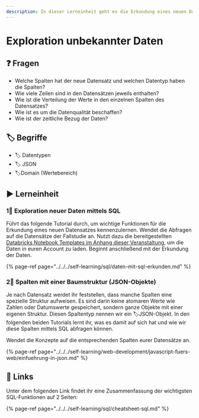 ```yaml
---
description: In dieser Lerneinheit geht es die Erkundung eines neuen Datensatzes mit SQL.
---
```


# Exploration unbekannter Daten

## ❓ Fragen

* Welche Spalten hat der neue Datensatz und welchen Datentyp haben die Spalten?
* Wie viele Zeilen sind in den Datensätzen jeweils enthalten?
* Wie ist die Verteilung der Werte in den einzelnen Spalten des Datensatzes?
* Wie ist es um die Datenqualität beschaffen?
* Wie ist der zeitliche Bezug der Daten?

## 🏷 Begriffe

* 🏷 Datentypen
* 🏷 JSON
* 🏷Domain \(Wertebereich\)

## ▶ Lerneinheit

### 1⃣ Exploration neuer Daten mittels SQL

Führt das folgende Tutorial durch, um wichtige Funktionen für die Erkundung eines neuen Datensatzes kennenzulernen. Wendet die Abfragen auf die Datensätze der Fallstudie an. Nutzt dazu die bereitgestellten [Databricks Notebook Templates im Anhang dieser Veranstaltung](../anhang/#notebook-templates), um die Daten in euren Account zu laden. Beginnt anschließend mit der Erkundung der Daten.

{% page-ref page="../../../self-learning/sql/daten-mit-sql-erkunden.md" %}

### 2⃣ Spalten mit einer Baumstruktur \(JSON-Objekte\)

Je nach Datensatz werdet ihr feststellen, dass manche Spalten eine spezielle Struktur aufweisen. Es sind darin keine atomaren Werte wie Zahlen oder Datumswerte gespeichert, sondern ganze Objekte mit einer eigenen Struktur. Diesen Spaltentyp nennen wir ein 🏷JSON-Objekt. In den folgenden beiden Tutorials lernt ihr, was es damit auf sich hat und wie wir diese Spalten mittels SQL abfragen können. 

Wendet die Konzepte auf die entsprechenden Spalten eurer Datensätze an.

{% page-ref page="../../../self-learning/web-development/javascript-fuers-web/einfuehrung-in-json.md" %}

## 🔗 Links

Unter dem folgenden Link findet ihr eine Zusammenfassung der wichtigsten SQL-Funktionen auf 2 Seiten:

{% page-ref page="../../../self-learning/sql/cheatsheet-sql.md" %}

